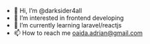 - 👋 Hi, I’m @darksider4all
- 👀 I’m interested in frontend developing
- 🌱 I’m currently learning laravel/reactjs
- 📫 How to reach me oaida.adrian@gmail.com

<!---
darksider4all/darksider4all is a ✨ special ✨ repository because its `README.md` (this file) appears on your GitHub profile.
You can click the Preview link to take a look at your changes.
--->
